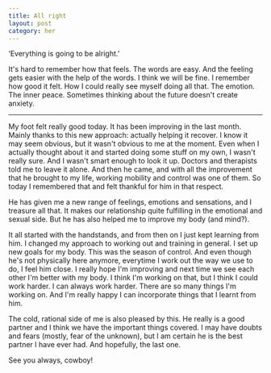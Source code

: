 ```yaml
---
title: All right
layout: post
category: her
---
```

‘Everything is going to be alright.’ 

It's hard to remember how that feels. The words are easy. And the feeling gets easier with the help of the words. I think we will be fine. I remember how good it felt. How I could really see myself doing all that. The emotion. The inner peace. Sometimes thinking about the future doesn't create anxiety.

---
My foot felt really good today. It has been improving in the last month. Mainly thanks to this new approach: actually helping it recover. I know it may seem obvious, but it wasn't obvious to me at the moment. Even when I actually thought about it and started doing some stuff on my own, I wasn't really sure. And I wasn't smart enough to look it up. Doctors and therapists told me to leave it alone.  And then he came, and with all the improvement that he brought to my life, working mobility and control was one of them. So today I remembered that and felt thankful for him in that respect.

He has given me a new range of feelings, emotions and sensations, and I treasure all that. It makes our relationship quite fulfilling in the emotional and sexual side. But he has also helped me to improve my body (and mind?). 

It all started with the handstands, and from then on I just kept learning from him. I changed my approach to working out and training in general. I set up new goals for my body. This was the season of control. And even though he's not physically here anymore, everytime I work out the way we use to do, I feel him close. I really hope I'm improving and next time we see each other I'm better with my body. I think I'm working on that, but I think I could work harder. I can always work harder. There are so many things I'm working on. And I'm really happy I can incorporate things that I learnt from him. 

The cold, rational side of me is also pleased by this. He really is a good partner and I think we have the important things covered. I may have doubts and fears (mostly, fear of the unknown), but I am certain he is the best partner I have ever had. And hopefully, the last one. 

See you always, cowboy!

